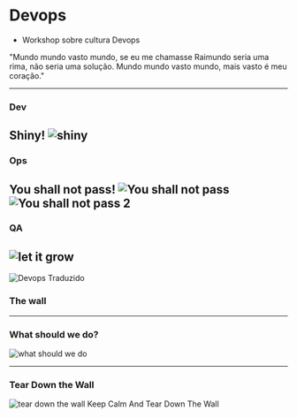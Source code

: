 # Devops

- Workshop sobre cultura Devops

"Mundo mundo vasto mundo, 
se eu me chamasse Raimundo 
seria uma rima, não seria uma solução. 
Mundo mundo vasto mundo, 
mais vasto é meu coração."

---
### Dev
Shiny!
![shiny](https://youtu.be/93lrosBEW-Q?t=26s)
---

### Ops
You shall not pass!
![You shall not pass](https://youtu.be/V4UfAL9f74I)
![You shall not pass 2](https://www.inglesnapontadalingua.com.br/wp-content/uploads/2014/08/You-shall-not-pass-2.jpg)
---

### QA
![let it grow](https://www.youtube.com/watch?v=z1KDRTKpPZw)
---

![Devops Traduzido](https://pt.wikipedia.org/wiki/Ficheiro:Devops_Traduzido.png)

### The wall

---

### What should we do?

![what should we do](https://youtu.be/CS_FCbQ-okM?list=RDFCMHmDnfD6I)

---

### Tear Down the Wall
![tear down the wall](https://youtu.be/FCMHmDnfD6I?t=4m57s)
Keep Calm
And
Tear Down
The Wall



